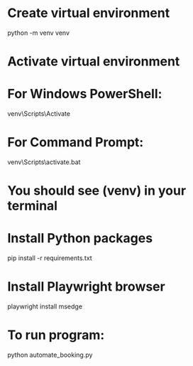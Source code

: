 # Create virtual environment
python -m venv venv

# Activate virtual environment
# For Windows PowerShell:
venv\Scripts\Activate
# For Command Prompt:
venv\Scripts\activate.bat

# You should see (venv) in your terminal

# Install Python packages
pip install -r requirements.txt

# Install Playwright browser
playwright install msedge

# To run program: 
python automate_booking.py
